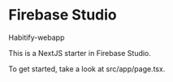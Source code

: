 # Firebase Studio

Habitify-webapp 

This is a NextJS starter in Firebase Studio.

To get started, take a look at src/app/page.tsx.


